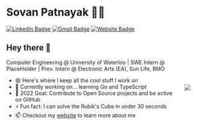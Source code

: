 # Sovan Patnayak 👨‍💻

[![Linkedin Badge](https://img.shields.io/badge/-sovanp-blue?style=flat&logo=Linkedin&logoColor=white&link=https://www.linkedin.com/in/sovan-patnayak/)](https://www.linkedin.com/in/sovan-patnayak/)
[![Gmail Badge](https://img.shields.io/badge/-spatnayak@uwaterloo.ca-orange?style=flat&logo=mail.ru&logoColor=white&link=mailto:spatnaya@uwaterloo.ca)](mailto:spatnaya@uwaterloo.ca)
[![Website Badge](https://img.shields.io/badge/-sovanp.github.io-blueviolet?style=flat&logo=safari&logoColor=white&link=https://sovanp.github.io/)](https://sovanp.github.io/)

## Hey there 👋<img align="right" style="margin:110px 15px" src="https://github-readme-stats.vercel.app/api?username=sovanp&count_private=true&show_icons=true&include_all_commits=true&theme=algolia&hide_rank=true">
Computer Engineering @ University of Waterloo | SWE Intern @ PlaceHolder | Prev. Intern @ Electronic Arts (EA), Sun Life, BMO
- 😄 Here's where I keep all the cool stuff I work on 
- 🔭 Currently working on... learning Go and TypeScript 
- 🥅 2022 Goal: Contribute to Open Source projects and be active on GitHub
- ⚡ Fun fact: I can solve the Rubik's Cube in under 30 seconds
- 📫 Checkout my [website](https://sovanp.github.io/) to learn more about me

<!--
**sovanp/sovanp** is a ✨ _special_ ✨ repository because its `README.md` (this file) appears on your GitHub profile.

Here are some ideas to get you started:

- 🔭 I’m currently working on ...
- 🌱 I’m currently learning ...
- 👯 I’m looking to collaborate on ...
- 🤔 I’m looking for help with ...
- 💬 Ask me about ...
- 📫 How to reach me: ...
- 😄 Pronouns: ...
- ⚡ Fun fact: ...
-->
